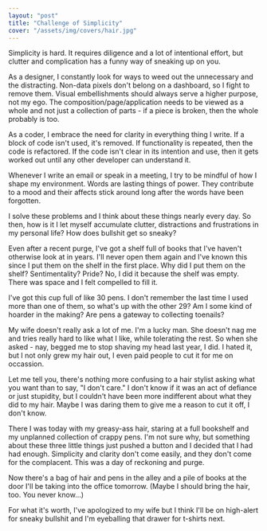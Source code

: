 ```yaml
---
layout: "post"
title: "Challenge of Simplicity"
cover: "/assets/img/covers/hair.jpg"
---
```


Simplicity is hard. It requires diligence and a lot of intentional effort, but clutter and complication has a funny way of sneaking up on you.

As a designer, I constantly look for ways to weed out the unnecessary and the distracting. Non-data pixels don't belong on a dashboard, so I fight to remove them. Visual embellishments should always serve a higher purpose, not my ego. The composition/page/application needs to be viewed as a whole and not just a collection of parts - if a piece is broken, then the whole probably is too.

As a coder, I embrace the need for clarity in everything thing I write. If a block of code isn't used, it's removed. If functionality is repeated, then the code is refactored. If the code isn't clear in its intention and use, then it gets worked out until any other developer can understand it.

Whenever I write an email or speak in a meeting, I try to be mindful of how I shape my environment. Words are lasting things of power. They contribute to a mood and their affects stick around long after the words have been forgotten.

I solve these problems and I think about these things nearly every day. So then, how is it I let myself accumulate clutter, distractions and frustrations in my personal life? How does bullshit get so sneaky?

Even after a recent purge, I've got a shelf full of books that I've haven't otherwise look at in years. I'll never open them again and I've known this since I put them on the shelf in the first place. Why did I put them on the shelf? Sentimentality? Pride? No, I did it because the shelf was empty. There was space and I felt compelled to fill it.

I've got this cup full of like 30 pens. I don't remember the last time I used more than one of them, so what's up with the other 29? Am I some kind of hoarder in the making? Are pens a gateway to collecting toenails?

My wife doesn't really ask a lot of me. I'm a lucky man. She doesn't nag me and tries really hard to like what I like, while tolerating the rest. So when she asked - nay, begged me to stop shaving my head last year, I did. I hated it, but I not only grew my hair out, I even paid people to cut it for me on occassion.

Let me tell you, there's nothing more confusing to a hair stylist asking what you want than to say, "I don't care." I don't know if it was an act of defiance or just stupidity, but I couldn't have been more indifferent about what they did to my hair. Maybe I was daring them to give me a reason to cut it off, I don't know.

There I was today with my greasy-ass hair, staring at a full bookshelf and my unplanned collection of crappy pens. I'm not sure why, but something about these three little things just pushed a button and I decided that I had had enough. Simplicity and clarity don't come easily, and they don't come for the complacent. This was a day of reckoning and purge.

Now there's a bag of hair and pens in the alley and a pile of books at the door I'll be taking into the office tomorrow. (Maybe I should bring the hair, too. You never know…)

For what it's worth, I've apologized to my wife but I think I'll be on high-alert for sneaky bullshit and I'm eyeballing that drawer for t-shirts next.
